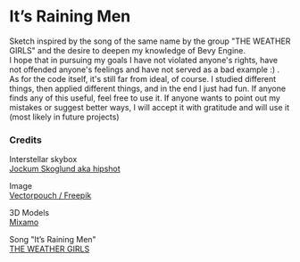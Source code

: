 # It’s Raining Men
Sketch inspired by the song of the same name by the group "THE WEATHER GIRLS" and the desire to deepen my knowledge of Bevy Engine.  
I hope that in pursuing my goals I have not violated anyone's rights, have not offended anyone's feelings and have not served as a bad example :) .  
As for the code itself, it's still far from ideal, of course. I studied different things, then applied different things, and in the end I just had fun. 
If anyone finds any of this useful, feel free to use it. If anyone wants to point out my mistakes or suggest better ways, I will accept it with gratitude and will use it (most likely in future projects)



### Credits

Interstellar skybox   
[Jockum Skoglund aka hipshot](https://www.zfight.com)

Image  
[Vectorpouch / Freepik](http://www.freepik.com)

3D Models  
[Mixamo](https://www.mixamo.com/)

Song "It’s Raining Men"  
[THE WEATHER GIRLS](http://www.theweathergirls.com)





